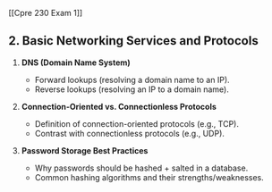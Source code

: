 [[Cpre 230 Exam 1]]
## 2. Basic Networking Services and Protocols

1. **DNS (Domain Name System)**
    
    - Forward lookups (resolving a domain name to an IP).
    - Reverse lookups (resolving an IP to a domain name).
2. **Connection-Oriented vs. Connectionless Protocols**
    
    - Definition of connection-oriented protocols (e.g., TCP).
    - Contrast with connectionless protocols (e.g., UDP).
3. **Password Storage Best Practices**
    
    - Why passwords should be hashed + salted in a database.
    - Common hashing algorithms and their strengths/weaknesses.